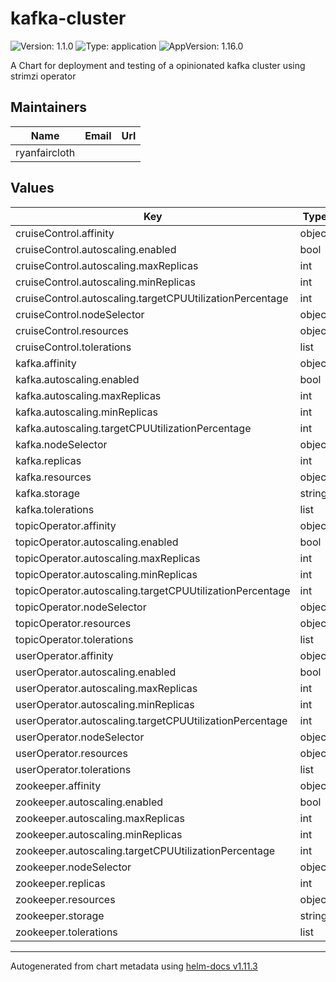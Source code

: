 # kafka-cluster

![Version: 1.1.0](https://img.shields.io/badge/Version-1.1.0-informational?style=flat-square) ![Type: application](https://img.shields.io/badge/Type-application-informational?style=flat-square) ![AppVersion: 1.16.0](https://img.shields.io/badge/AppVersion-1.16.0-informational?style=flat-square)

A Chart for deployment and testing of a opinionated kafka cluster using strimzi operator

## Maintainers

| Name | Email | Url |
| ---- | ------ | --- |
| ryanfaircloth |  |  |

## Values

| Key | Type | Default | Description |
|-----|------|---------|-------------|
| cruiseControl.affinity | object | `{}` |  |
| cruiseControl.autoscaling.enabled | bool | `false` |  |
| cruiseControl.autoscaling.maxReplicas | int | `100` |  |
| cruiseControl.autoscaling.minReplicas | int | `1` |  |
| cruiseControl.autoscaling.targetCPUUtilizationPercentage | int | `80` |  |
| cruiseControl.nodeSelector | object | `{}` |  |
| cruiseControl.resources | object | `{}` |  |
| cruiseControl.tolerations | list | `[]` |  |
| kafka.affinity | object | `{}` |  |
| kafka.autoscaling.enabled | bool | `false` |  |
| kafka.autoscaling.maxReplicas | int | `100` |  |
| kafka.autoscaling.minReplicas | int | `1` |  |
| kafka.autoscaling.targetCPUUtilizationPercentage | int | `80` |  |
| kafka.nodeSelector | object | `{}` |  |
| kafka.replicas | int | `3` |  |
| kafka.resources | object | `{}` |  |
| kafka.storage | string | `nil` |  |
| kafka.tolerations | list | `[]` |  |
| topicOperator.affinity | object | `{}` |  |
| topicOperator.autoscaling.enabled | bool | `false` |  |
| topicOperator.autoscaling.maxReplicas | int | `100` |  |
| topicOperator.autoscaling.minReplicas | int | `1` |  |
| topicOperator.autoscaling.targetCPUUtilizationPercentage | int | `80` |  |
| topicOperator.nodeSelector | object | `{}` |  |
| topicOperator.resources | object | `{}` |  |
| topicOperator.tolerations | list | `[]` |  |
| userOperator.affinity | object | `{}` |  |
| userOperator.autoscaling.enabled | bool | `false` |  |
| userOperator.autoscaling.maxReplicas | int | `100` |  |
| userOperator.autoscaling.minReplicas | int | `1` |  |
| userOperator.autoscaling.targetCPUUtilizationPercentage | int | `80` |  |
| userOperator.nodeSelector | object | `{}` |  |
| userOperator.resources | object | `{}` |  |
| userOperator.tolerations | list | `[]` |  |
| zookeeper.affinity | object | `{}` |  |
| zookeeper.autoscaling.enabled | bool | `false` |  |
| zookeeper.autoscaling.maxReplicas | int | `100` |  |
| zookeeper.autoscaling.minReplicas | int | `1` |  |
| zookeeper.autoscaling.targetCPUUtilizationPercentage | int | `80` |  |
| zookeeper.nodeSelector | object | `{}` |  |
| zookeeper.replicas | int | `3` |  |
| zookeeper.resources | object | `{}` |  |
| zookeeper.storage | string | `nil` |  |
| zookeeper.tolerations | list | `[]` |  |

----------------------------------------------
Autogenerated from chart metadata using [helm-docs v1.11.3](https://github.com/norwoodj/helm-docs/releases/v1.11.3)
